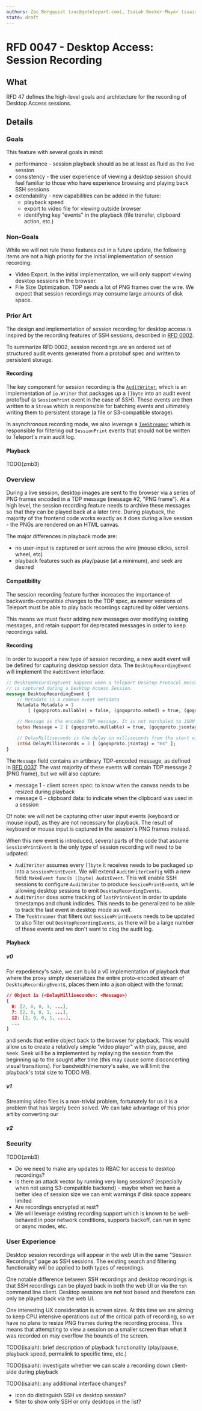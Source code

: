 ```yaml
---
authors: Zac Bergquist (zac@goteleport.com), Isaiah Becker-Mayer (isaiah@goteleport.com)
state: draft
---
```


# RFD 0047 - Desktop Access: Session Recording

## What

RFD 47 defines the high-level goals and architecture for the recording of
Desktop Access sessions.

## Details

### Goals

This feature with several goals in mind:

- performance - session playback should as be at least as fluid as the live
  session
- consistency - the user experience of viewing a desktop session should feel
  familiar to those who have experience browsing and playing back SSH sessions
- extendability - new capabilities can be added in the future:
  - playback speed
  - export to video file for viewing outside browser
  - identifying key "events" in the playback (file transfer, clipboard action,
    etc.)

### Non-Goals

While we will not rule these features out in a future update, the following
items are not a high priority for the initial implementation of session
recording:

- Video Export. In the initial implementation, we will only support viewing
  desktop sessions in the browser.
- File Size Optimization. TDP sends a lot of PNG frames over the wire. We expect
  that session recordings may consume large amounts of disk space.

### Prior Art

The design and implementation of session recording for desktop access is
inspired by the recording features of SSH sessions, described in
[RFD 0002](./0002-streaming.md).

To summarize RFD 0002, session recordings are an ordered set of structured audit
events generated from a protobuf spec and written to persistent storage.

#### Recording

The key component for session recording is the
[`AuditWriter`](https://github.com/gravitational/teleport/blob/bfe7f9878a05bce08129ce92ee8773bace7fd75b/lib/events/auditwriter.go#L147-L166),
which is an implementation of `io.Writer` that packages up a `[]byte` into an
audit event protofbuf (a `SessionPrint` event in the case of SSH). These events
are then written to a `Stream` which is responsible for batching events and
ultimately writing them to persistent storage (a file or S3-compatible storage).

In asynchronous recording mode, we also leverage a
[`TeeStreamer`](https://github.com/gravitational/teleport/blob/bfe7f9878a05bce08129ce92ee8773bace7fd75b/lib/srv/sess.go#L1074)
which is responsible for filtering out `SessionPrint` events that should not be
written to Teleport's main audit log.

#### Playback

TODO(zmb3)

### Overview

During a live session, desktop images are sent to the browser via a series of
PNG frames encoded in a TDP message (message #2, "PNG frame"). At a high level,
the session recording feature needs to archive these messages so that they can
be played back at a later time. During playback, the majority of the frontend
code works exactly as it does during a live session - the PNGs are rendered on
an HTML canvas.

The major differences in playback mode are:

- no user-input is captured or sent across the wire (mouse clicks, scroll wheel, etc)
- playback features such as play/pause (at a minimum), and seek are desired

#### Compatibility

The session recording feature further increases the importance of
backwards-compatible changes to the TDP spec, as newer versions of Teleport must
be able to play back recordings captured by older versions.

This means we must favor adding new messages over modifying existing messages,
and retain support for deprecated messages in order to keep recordings valid.

#### Recording

In order to support a new type of session recording, a new audit event will be
defined for capturing desktop session data. The `DesktopRecordingEvent` will
implement the `AuditEvent` interface.

```protobuf
// DesktopRecordingEvent happens when a Teleport Desktop Protocol message
// is captured during a Desktop Access Session.
message DesktopRecordingEvent {
    // Metadata is a common event metadata
    Metadata Metadata = 1
        [ (gogoproto.nullable) = false, (gogoproto.embed) = true, (gogoproto.jsontag) = "" ];

    // Message is the encoded TDP message. It is not marshaled to JSON format
    bytes Message = 2 [ (gogoproto.nullable) = true, (gogoproto.jsontag) = "-" ];

    // DelayMilliseconds is the delay in milliseconds from the start of the session
    int64 DelayMilliseconds = 3 [ (gogoproto.jsontag) = "ms" ];
}
```

The `Message` field contains an artibrary TDP-encoded message, as defined in
[RFD 0037](./0037-desktop-access-protocol.md). The vast majority of these events
will contain TDP message 2 (PNG frame), but we will also capture:

- message 1 - client screen spec: to know when the canvas needs to be resized
  during playback
- message 6 - clipboard data: to indicate when the clipboard was used in a
  session

Of note: we will not be capturing other user input events (keyboard or mouse
input), as they are not necessary for playback. The result of keyboard or mouse
input is captured in the session's PNG frames instead.

When this new event is introduced, several parts of the code that assume
`SessionPrintEvent` is the only type of session recording will need to be
udpated:

- `AuditWriter` assumes every `[]byte` it receives needs to be packaged up into
  a `SessionPrintEvent`. We will extend `AuditWriterConfig` with a new field:
  `MakeEvent func(b []byte) AuditEvent`. This will enable SSH sessions to
  configure `AuditWriter` to produce `SessionPrintEvent`s, while allowing
  desktop sessions to emit `DesktopRecordingEvent`s.
- `AuditWriter` does some tracking of `lastPrintEvent` in order to update
  timestamps and chunk indicdes. This needs to be generalized to be able to
  track the last event in desktop mode as well.
- The `TeeStreamer` that filters out `SessionPrintEvent`s needs to be updated to
  also filter out `DesktopRecordingEvent`s, as there will be a large number of
  these events and we don't want to clog the audit log.

#### Playback

##### v0

For expediency's sake, we can build a v0 implementation of playback that where the proxy simply deserializes the entire proto-encoded stream of `DesktopRecordingEvent`s, places them into a json object with the format:

```json
// Object is {<DelayMilliseconds>: <Message>}
{
  0: [2, 0, 0, 1, ...],
  7: [2, 0, 0, 1, ...],
  12: [2, 0, 0, 1, ...],
  ...
}
```

and sends that entire object back to the browser for playback. This would allow us to create a relatively simple "video player" with play, pause, and seek. Seek will be a implemented by replaying the session from the beginning up to the sought after time (this may cause some disconcerting visual transitions). For bandwidth/memory's sake, we will limit the playback's total size to TODO MB.

##### v1

Streaming video files is a non-trivial problem, fortunately for us it is a problem that has largely been solved. We can take advantage of this prior art by converting our

##### v2

### Security

TODO(zmb3)

- Do we need to make any updates to RBAC for access to desktop recordings?
- Is there an attack vector by running very long sessions? (especially when not
  using S3-compatible backend) - maybe when we have a better idea of session
  size we can emit warnings if disk space appears limited
- Are recordings encrypted at rest?
- We will leverage existing recording support which is known to be well-behaved
  in poor network conditions, supports backoff, can run in sync or async modes,
  etc.

### User Experience

Desktop session recordings will appear in the web UI in the same "Session
Recordings" page as SSH sessions. The existing search and filtering
functionality will be applied to both types of recordings.

One notable difference between SSH recordings and desktop recordings is that SSH
recordings can be played back in both the web UI or via the `tsh` command line
client. Desktop sessions are not text based and therefore can only be played
back via the web UI.

One interesting UX consideration is screen sizes. At this time we are aiming to
keep CPU intensive operations out of the critical path of recording, so we have
no plans to resize PNG frames during the recording process. This means that
attempting to view a session on a smaller screen than what it was recorded on
may overflow the bounds of the screen.

TODO(isaiah): brief description of playback functionality (play/pause, playback speed, permalink to specific time, etc.)

TODO(isaiah): investigate whether we can scale a recording down client-side
during playback

TODO(isaiah): any additional interface changes?

- icon do distinguish SSH vs desktop session?
- filter to show only SSH or only desktops in the list?
